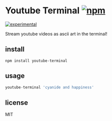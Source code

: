 # Youtube Terminal [![npm][npm-image]][npm-url]

[npm-image]: https://img.shields.io/npm/v/youtube-terminal.svg
[npm-url]: https://www.npmjs.com/package/youtube-terminal

[![experimental](http://hughsk.github.io/stability-badges/dist/experimental.svg)](http://github.com/hughsk/stability-badges)

Stream youtube videos as ascii art in the terminal!

## install

```
npm install youtube-terminal
```

## usage

```js
youtube-terminal 'cyanide and happiness'
```

## license

MIT
